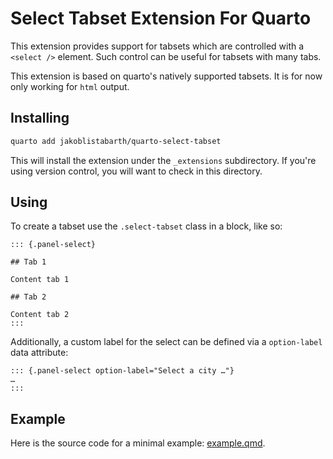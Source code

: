 # Select Tabset Extension For Quarto

This extension provides support for tabsets which are controlled with a `<select />` element.
Such control can be useful for tabsets with many tabs.

This extension is based on quarto's natively supported tabsets.
It is for now only working for `html` output.

## Installing

```bash
quarto add jakoblistabarth/quarto-select-tabset
```

This will install the extension under the `_extensions` subdirectory.
If you're using version control, you will want to check in this directory.

## Using

To create a tabset use the `.select-tabset` class in a block, like so:

```qmd
::: {.panel-select}

## Tab 1

Content tab 1

## Tab 2

Content tab 2
:::
```

Additionally, a custom label for the select can be defined via a `option-label` data attribute:

```qmd
::: {.panel-select option-label="Select a city …"}
…
:::
```

## Example

Here is the source code for a minimal example: [example.qmd](example.qmd).
